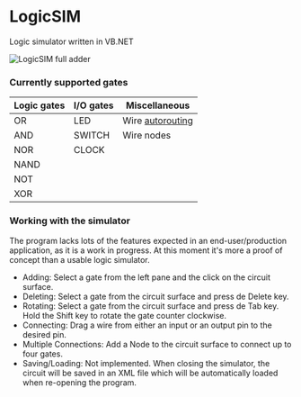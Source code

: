 # LogicSIM
Logic simulator written in VB.NET

![LogicSIM full adder](https://xfx.net/stackoverflow/LogicSIM/logicsim02.png)

### Currently supported gates

| Logic gates | I/O gates | Miscellaneous |
|-------------|-----------|---------------|
| OR          | LED       | Wire [autorouting](https://github.com/RedpointGames/AStarPathFinder/blob/master/AStarPathFinder/PathFinder.cs) |
| AND         | SWITCH    | Wire nodes
| NOR         | CLOCK     |
| NAND        |           |
| NOT         |           |
| XOR         |           |

### Working with the simulator

The program lacks lots of the features expected in an end-user/production application, as it is a work in progress.
At this moment it's more a proof of concept than a usable logic simulator.

* Adding: Select a gate from the left pane and the click on the circuit surface.
* Deleting: Select a gate from the circuit surface and press de Delete key.
* Rotating: Select a gate from the circuit surface and press de Tab key. Hold the Shift key to rotate the gate counter clockwise.
* Connecting: Drag a wire from either an input or an output pin to the desired pin.
* Multiple Connections: Add a Node to the circuit surface to connect up to four gates.
* Saving/Loading: Not implemented. When closing the simulator, the circuit will be saved in an XML file which will be automatically loaded when re-opening the program.
